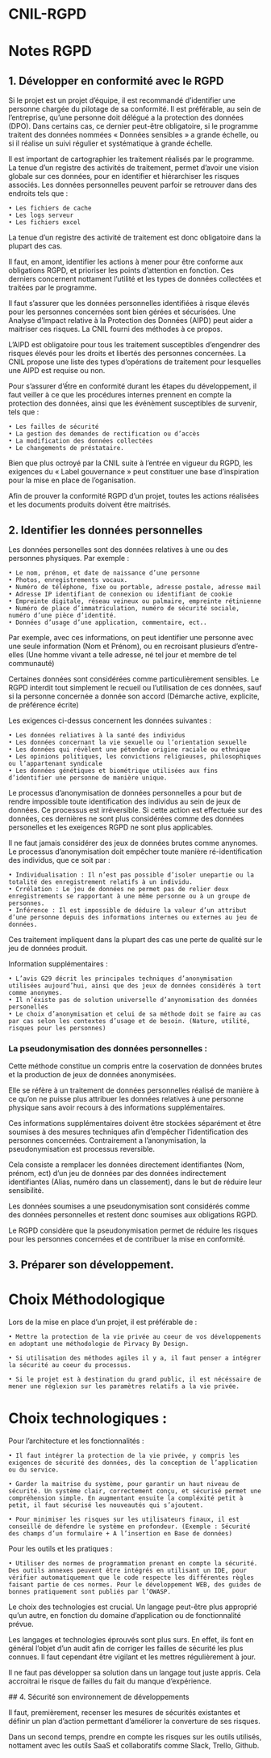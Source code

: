 # CNIL-RGPD

# Notes RGPD

## 1. Développer en conformité avec le RGPD

Si le projet est un projet d’équipe, il est recommandé d’identifier une personne chargée du pilotage de sa conformité. Il est préférable, au sein de l’entreprise, qu’une personne doit délégué a la protection des données (DPO). Dans certains cas, ce dernier peut-être obligatoire, si le programme traitent des données nommées « Données sensibles » a grande échelle, ou si il réalise un suivi régulier et systématique à grande échelle.

Il est important de cartographier les traitement réalisés par le programme. La tenue d’un registre des activités de traitement, permet d’avoir une vision globale sur ces données, pour en identifier et hiérarchiser les risques associés. Les données personnelles peuvent parfoir se retrouver dans des endroits tels que : 

    • Les fichiers de cache
    • Les logs serveur
    • Les fichiers excel

La tenue d’un registre des activité de traitement est donc obligatoire dans la plupart des cas.


Il faut, en amont, identifier les actions à mener pour être conforme aux obligations RGPD, et prioriser les points d’attention en fonction. Ces derniers concernent nottament l’utilité et les types de données collectées et traitées par le programme. 


Il faut s’assurer que les données personnelles identifiées à risque élevés pour les personnes concernées sont bien gérées et sécurisées. Une Analyse d’Impact relative à la Protection des Données (AIPD) peut aider a maitriser ces risques. 
La CNIL fourni des méthodes à ce propos.

L’AIPD est obligatoire pour tous les traitement susceptibles d’engendrer des risques élevés pour les droits et libertés des personnes concernées. 
La CNIL propose une liste des types d’opérations de traitement pour lesquelles une AIPD est requise ou non.

Pour s’assurer d’ếtre en conformité durant les étapes du développement, il faut veiller à ce que les procédures internes prennent en compte la protection des données, ainsi que les événèment susceptibles de survenir, tels que :

    • Les failles de sécurité
    • La gestion des demandes de rectification ou d’accès
    • La modification des données collectées
    • Le changements de préstataire.

Bien que plus octroyé par la CNIL suite à l’entrée en vigueur du RGPD, les exigences du « Label gouvernance » peut constituer une base d’inspiration pour la mise en place de l’oganisation.

Afin de prouver la conformité RGPD d’un projet, toutes les actions réalisées et les documents produits doivent être maitrisés.

## 2. Identifier les données personnelles

Les données personelles sont des données relatives à une ou des personnes physiques. Par exemple : 

    • Le nom, prénom, et date de naissance d’une personne
    • Photos, enregistrements vocaux.
    • Numéro de téléphone, fixe ou portable, adresse postale, adresse mail
    • Adresse IP identifiant de connexion ou identifiant de cookie
    • Empreinte digitale, réseau veineux ou palmaire, empreinte rétinienne
    • Numéro de place d’immatriculation, numéro de sécurité sociale, numéro d’une pièce d’identité.
    • Données d’usage d’une application, commentaire, ect..

Par exemple, avec ces informations, on peut identifier une personne avec une seule information (Nom et Prénom), ou en recroisant plusieurs d’entre-elles (Une homme vivant a telle adresse, né tel jour et membre de tel communauté)

Certaines données sont considérées comme particulièrement sensibles. Le RGPD interdit tout simplement le recueil ou l’utilisation de ces données, sauf si la personne concernée a donnée son accord (Démarche active, explicite, de préférence écrite)

Les exigences ci-dessus concernent les données suivantes : 

    • Les données reliatives à la santé des individus
    • Les données concernant la vie sexuelle ou l’orientation sexuelle
    • Les données qui révèlent une pétendue origine raciale ou ethnique
    • Les opinions politiques, les convictions religieuses, philosophiques ou l’appartenant syndicale
    • Les données génétiques et biométrique utilisées aux fins d’identifier une personne de manière unique.

Le processus d’anonymisation de données personnelles a pour but de rendre impossible toute identification des individus au sein de jeux de données. Ce processus est irréversible. Si cette action est effectuée sur des données, ces dernières ne sont plus considérées comme des données personelles et les exeigences RGPD ne sont plus applicables.



Il ne faut jamais considérer des jeux de données brutes comme anynomes. Le processus d’anonymisation doit empêcher toute manière ré-identification des individus, que ce soit par : 

    • Individualisation : Il n’est pas possible d’isoler unepartie ou la totalité des enregistrement relatifs à un individu.
    • Crrélation : Le jeu de données ne permet pas de relier deux enregistrements se rapportant à une même personne ou à un groupe de personnes.
    • Inférence : Il est impossible de déduire la valeur d’un attribut d’une personne depuis des informations internes ou externes au jeu de données.

Ces traitement impliquent dans la plupart des cas une perte de qualité sur le jeu de données produit.

Information supplémentaires : 

    • L’avis G29 décrit les principales techniques d’anonymisation utilisées aujourd’hui, ainsi que des jeux de données considérés à tort comme anonymes.
    • Il n’éxiste pas de solution universelle d’anynomisation des données personelles
    • Le choix d’anonymisation et celui de sa méthode doit se faire au cas par cas selon les contextes d’usage et de besoin. (Nature, utilité, risques pour les personnes)

### La pseudonymisation des données personnelles :

Cette méthode constitue un compris entre la coservation de données brutes et la production de jeux de données anonymisées.

Elle se réfère à un traitement de données personnelles réalisé de manière à ce qu’on ne puisse plus attribuer les données relatives à une personne physique sans avoir recours à des informations supplémentaires. 

Ces informations supplémentaires doivent être stockées séparément et être soumises à des mesures techniques afin d’empêcher l’identification des personnes concernées. Contrairement a l’anonymisation, la pseudonymisation est processus reversible.

Cela consiste a remplacer les données directement identifiantes (Nom, prénom, ect) d’un jeu de données par des données indirectement identifiantes (Alias, numéro dans un classement), dans le but de réduire leur sensibilité.

Les données soumises a une pseudonymisation sont considérés comme des données personnelles et restent donc soumises aux obligations RGPD.

Le RGPD considère que la pseudonymisation permet de réduire les risques pour les personnes concernées et de contribuer la mise en conformité.


## 3. Préparer son développement.

# Choix Méthodologique

Lors de la mise en place d’un projet, il est préférable de :

    • Mettre la protection de la vie privée au coeur de vos développements en adoptant une méthodologie de Pirvacy By Design.

    • Si utilisation des méthodes agiles il y a, il faut penser a intégrer la sécurité au coeur du processus.
      
    • Si le projet est à destination du grand public, il est nécéssaire de mener une réglexion sur les paramètres relatifs a la vie privée.


# Choix technologiques :

Pour l’architecture et les fonctionnalités :

    • Il faut intégrer la protection de la vie privée, y compris les exigences de sécurité des données, dès la conception de l’application ou du service.
      
    • Garder la maitrise du système, pour garantir un haut niveau de sécurité. Un système clair, correctement conçu, et sécurisé permet une compréhension simple. En augmentant ensuite la compléxité petit à petit, il faut sécurisé les nouveautés qui s’ajoutent.
      
    • Pour minimiser les risques sur les utilisateurs finaux, il est conseillé de défendre le système en profondeur. (Exemple : Sécurité des champs d’un formulaire + A l’insertion en Base de données)


Pour les outils et les pratiques : 

    • Utiliser des normes de programmation prenant en compte la sécurité. Des outils annexes peuvent être intégrés en utilisant un IDE, pour vérifier automatiquement que le code respecte les différentes règles faisant partie de ces normes. Pour le développement WEB, des guides de bonnes pratiquement sont publiés par l’OWASP.

Le choix des technologies est crucial. Un langage peut-être plus approprié qu’un autre, en fonction du domaine d’application ou de fonctionnalité prévue.

Les langages et technologies éprouvés sont plus surs. En effet, ils font en général l’objet d’un audit afin de corriger les failles de sécurité les plus connues. Il faut cependant être vigilant et les mettres régulièrement à jour.

Il ne faut pas développer sa solution dans un langage tout juste appris. Cela accroitrai le risque de failles du fait du manque d’expérience.

## 4. Sécurité son environnement de développements

Il faut, premièrement, recenser les mesures de sécurités existantes et définir un plan d’action permettant d’améliorer la converture de ses risques. 

Dans un second temps, prendre en compte les risques sur les outils utilisés, nottament avec les outils SaaS et collaboratifs comme Slack, Trello, Github.



